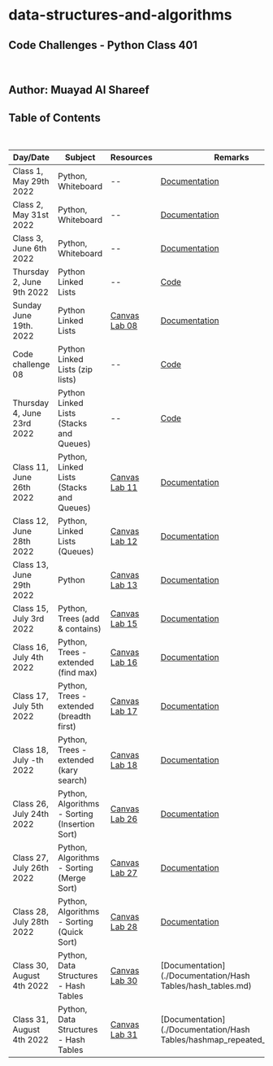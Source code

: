 # data-structures-and-algorithms

## **Code Challenges - Python Class 401**

</br>

## **Author: Muayad Al Shareef**

## Table of Contents

</br>

| Day/Date                   | Subject                                       | Resources                                                                            | Remarks                                                                       |
|----------------------------|-----------------------------------------------|--------------------------------------------------------------------------------------|-------------------------------------------------------------------------------|
| Class 1, May 29th 2022     | Python, Whiteboard                            | --                                                                                   | [Documentation](./Documentation/reverse_array/reverse_array.md)               |
| Class 2, May 31st 2022     | Python, Whiteboard                            | --                                                                                   | [Documentation](./Documentation/array_insert_shift/array_insert_shift.md)     |
| Class 3, June 6th 2022     | Python, Whiteboard                            | --                                                                                   | [Documentation](./Documentation/array_binary_search/README.md)                |
| Thursday 2, June 9th 2022  | Python Linked Lists                           | --                                                                                   | [Code](data_structures_py/linked_list/README.md)                              |
| Sunday June 19th. 2022     | Python Linked Lists                           | [Canvas Lab 08](https://canvas.instructure.com/courses/4839248/assignments/30188570) | [Documentation](Documentation/linked_list_zip/linked_list_zip.md)             |
| Code challenge 08          | Python Linked Lists (zip lists)               | --                                                                                   | [Code](./Documentation/linked_list_zip.md)                                    |
| Thursday 4, June 23rd 2022 | Python Linked Lists (Stacks and Queues)       | --                                                                                   | [Code](./Documentation/stack_and_queue/stack_and_queue.md)                    |
| Class 11, June 26th 2022   | Python, Linked Lists (Stacks and Queues)      | [Canvas Lab 11](https://canvas.instructure.com/courses/4839248/assignments/30188573) | [Documentation](./Documentation/stack_queue_pseudo/README.md)                 |
| Class 12, June 28th 2022   | Python, Linked Lists (Queues)                 | [Canvas Lab 12](https://canvas.instructure.com/courses/4839248/assignments/30188574) | [Documentation](./Documentation/stack_queue_animal_shelter/README.md)         |
| Class 13, June 29th 2022   | Python                                        | [Canvas Lab 13](https://canvas.instructure.com/courses/4839248/assignments/30188575) | [Documentation](./Documentation/stack_queue_brackets/stack_queue_brackets.md) |
| Class 15, July 3rd 2022    | Python, Trees (add & contains)                | [Canvas Lab 15](https://canvas.instructure.com/courses/4839248/assignments/30188577) | [Documentation](./Documentation/trees/README.md)                              |
| Class 16, July 4th 2022    | Python, Trees - extended (find max)           | [Canvas Lab 16](https://canvas.instructure.com/courses/4839248/assignments/30188578) | [Documentation](./Documentation/trees/README.md)                              |
| Class 17, July 5th 2022    | Python, Trees - extended (breadth first)      | [Canvas Lab 17](https://canvas.instructure.com/courses/4839248/assignments/30188579) | [Documentation](./Documentation/trees_breadth_first/README.md)                |
| Class 18, July -th 2022    | Python, Trees - extended (kary search)        | [Canvas Lab 18](https://canvas.instructure.com/courses/4839248/assignments/30188580) | [Documentation](./Documentation/tree_fizz_buzz/README.md)                     |
| Class 26, July 24th 2022   | Python, Algorithms - Sorting (Insertion Sort) | [Canvas Lab 26](https://canvas.instructure.com/courses/4839248/assignments/30188582) | [Documentation](./Documentation/Algorithms/insertion_sort/insertion_sort.md)  |
| Class 27, July 26th 2022   | Python, Algorithms - Sorting (Merge Sort)     | [Canvas Lab 27](https://canvas.instructure.com/courses/4839248/assignments/30188583) | [Documentation](./Documentation/Algorithms/merge_sort/merge_sort.md)          |
| Class 28, July 28th 2022   | Python, Algorithms - Sorting (Quick Sort)     | [Canvas Lab 28](https://canvas.instructure.com/courses/4839248/assignments/30188584) | [Documentation](./Documentation/Algorithms/quick_sort/quick_sort.md)          |
| Class 30, August 4th 2022  | Python, Data Structures - Hash Tables         | [Canvas Lab 30](https://canvas.instructure.com/courses/4839248/assignments/30188586) | [Documentation](./Documentation/Hash Tables/hash_tables.md)                   |
| Class 31, August 4th 2022  | Python, Data Structures - Hash Tables         | [Canvas Lab 31](https://canvas.instructure.com/courses/4839248/assignments/30188587) | [Documentation](./Documentation/Hash Tables/hashmap_repeated_word.md)         |

